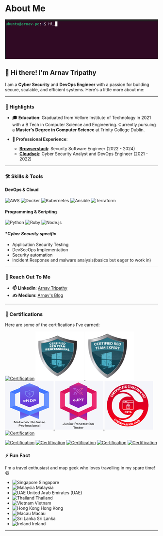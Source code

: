 # About Me

<div>
    <img src="./assets/about_arnav.gif" alt="About Me Terminal GIF"/>
</div>

## 👋 Hi there! I'm Arnav Tripathy

I am a **Cyber Security** and **DevOps Engineer** with a passion for building secure, scalable, and efficient systems. Here's a little more about me:

---

### 🌟 Highlights

- **🎓 Education**: Graduated from Vellore Institute of Technology in 2021 with a B.Tech in Computer Science and Engineering. Currently pursuing a **Master's Degree in Computer Science** at Trinity College Dublin.

- **💼 Professional Experience**:
  - [**Browserstack**](https://www.browserstack.com/): Security Software Engineer (2022 - 2024)
  - [**Cloudsek**](https://www.cloudsek.com/): Cyber Security Analyst and DevOps Engineer (2021 - 2022)

---

### 🛠️ Skills & Tools

#### **DevOps & Cloud**
![AWS](https://img.shields.io/badge/AWS-232F3E?style=for-the-badge&logo=amazon-aws&logoColor=white)
![Docker](https://img.shields.io/badge/Docker-2496ED?style=for-the-badge&logo=docker&logoColor=white)
![Kubernetes](https://img.shields.io/badge/Kubernetes-326CE5?style=for-the-badge&logo=kubernetes&logoColor=white)
![Ansible](https://img.shields.io/badge/Ansible-EE0000?style=for-the-badge&logo=ansible&logoColor=white)
![Terraform](https://img.shields.io/badge/Terraform-7B42BC?style=for-the-badge&logo=terraform&logoColor=white)

#### **Programming & Scripting**
![Python](https://img.shields.io/badge/Python-3776AB?style=for-the-badge&logo=python&logoColor=white)
![Ruby](https://img.shields.io/badge/Ruby-CC342D?style=for-the-badge&logo=ruby&logoColor=white)
![Node.js](https://img.shields.io/badge/Node.js-339933?style=for-the-badge&logo=nodedotjs&logoColor=white)

#### **Cyber Security specific*
- Application Security Testing
- DevSecOps Implementation
- Security automation
- Incident Response and malware analysis(basics but eager to work in)

---

### 💬 Reach Out To Me

- **📫 LinkedIn**: [Arnav Tripathy](https://in.linkedin.com/in/arnav-tripathy)
- **✍️ Medium**: [Arnav's Blog](https://arnavtripathy98.medium.com/)

---

### 📜 Certifications

Here are some of the certifications I've earned:

[![Certification](https://images.credly.com/size/160x160/images/ec81134d-e80b-4eb5-ae07-0eb8e1a60fcd/image.png)](https://www.credly.com/badges/2b02a926-3164-4b68-be18-f1b93eac10fc)
<a href="https://www.credential.net/265b925c-e151-4bc0-9a20-434ed9895c6b">
  <img src="./assets/crtp_badge.png" alt="CRTP" width="160" height="160">
</a>
<a href="https://www.credential.net/4565726e-7d17-4d2f-90d1-50fb15b2bc0b">
  <img src="./assets/crte_badge.png" alt="CRTE" width="160" height="160">
</a>
<a href="https://www.credential.net/44547d87-5875-4ca6-b240-313de485c2d9">
  <img src="./assets/endp_badge.png" alt="ENDP" width="160" height="160">
</a>
<a href="https://www.credential.net/69d99d1f-6982-49a0-aba5-1d1fc957cd5d">
  <img src="./assets/ejpt_badge.png" alt="EJPT" width="160" height="160">
</a>
<a href="https://www.credential.net/8f1fb106-2deb-42b0-bd5e-775ae2ca277a">
  <img src="./assets/crta_badge.png" alt="CRTA" width="160" height="160">
</a>
<a href="https://www.credly.com/badges/67a98a93-efc0-42c1-9a61-13cf4ac5be4f">
  <img src="https://images.credly.com/images/cd6c6449-6814-4613-a2d3-13cf4ac5be4f/image.png" alt="Certification" width="160" height="160">
</a>

[![Certification](https://images.credly.com/size/160x160/images/9945dfcb-1cca-4529-85e6-db1be3782210/kubernetes-security-specialist-logo2.png)](https://www.credly.com/badges/10f62c1f-69a3-4c7c-a4f9-18680d6f5bf1)
[![Certification](https://images.credly.com/size/160x160/images/8b8ed108-e77d-4396-ac59-2504583b9d54/cka_from_cncfsite__281_29.png)](https://www.credly.com/badges/2bc1ad92-8818-497a-b563-31e78a032058)
[![Certification](https://images.credly.com/size/160x160/images/cc8adc83-1dc6-4d57-8e20-22171247e052/blob)](https://www.credly.com/badges/fd51ba31-f364-4bd4-b0cd-d02032eff8b0)
[![Certification](https://images.credly.com/size/160x160/images/f28f1d88-428a-47f6-95b5-7da1dd6c1000/KCNA_badge.png)](https://www.credly.com/badges/1629652e-7817-4f31-bb04-83ca013b5b3d)
[![Certification](https://images.credly.com/size/160x160/images/67dd8a95-8876-4051-9cb9-3d97c204f85a/image.png)](https://www.credly.com/badges/b3224f20-c0e4-4d61-a3ba-ed2040473f99)




### ⚡ Fun Fact

I'm a travel enthusiast and map geek who loves travelling in my spare time! 😄


- ![Singapore](https://flagcdn.com/w40/sg.png) Singapore
- ![Malaysia](https://flagcdn.com/w40/my.png) Malaysia
- ![UAE](https://flagcdn.com/w40/ae.png) United Arab Emirates (UAE)
- ![Thailand](https://flagcdn.com/w40/th.png) Thailand
- ![Vietnam](https://flagcdn.com/w40/vn.png) Vietnam
- ![Hong Kong](https://flagcdn.com/w40/hk.png) Hong Kong
- ![Macau](https://flagcdn.com/w40/mo.png) Macau
- ![Sri Lanka](https://flagcdn.com/w40/lk.png) Sri Lanka
- ![Ireland](https://flagcdn.com/w40/ie.png) Ireland

---

